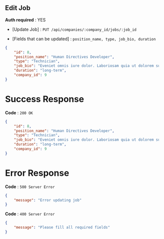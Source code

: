 ## Edit Job

**Auth required** : YES

* [Update Job] : `PUT /api/companies/:company_id/jobs/:job_id`

* [Fields that can be updated] :  `position_name, type, job_bio, duration`

```json
{
    "id": 8,
    "position_name": "Human Directives Developer",
    "type": "Technician",
    "job_bio": "Eveniet omnis iure dolor. Laboriosam quia ut dolorem suscipit quod. Molestiae consequuntur animi provident consequatur repellendus est vitae.",
    "duration": "long-term",
    "company_id": 9
}
```

# Success Response

**Code** : `200 OK`

```json
{
    "id": 8,
    "position_name": "Human Directives Developer",
    "type": "Technician",
    "job_bio": "Eveniet omnis iure dolor. Laboriosam quia ut dolorem suscipit quod. Molestiae consequuntur animi provident consequatur repellendus est vitae.",
    "duration": "long-term",
    "company_id": 9
}
```

# Error Response

**Code** : `500 Server Error`

```json
{
 	"message": "Error updating job"
}
```

**Code** : `400 Server Error`

```json
{
 	"message": "Please fill all required fields"
}
```